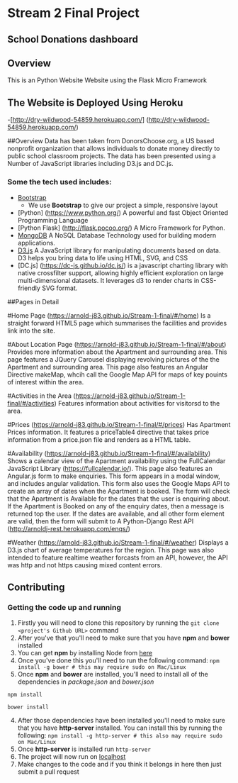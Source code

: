 # Stream 2 Final Project

## School Donations dashboard
 
## Overview
 
This is an Python Website Website using the Flask Micro Framework
## The Website is Deployed Using Heroku
-[http://dry-wildwood-54859.herokuapp.com/] (http://dry-wildwood-54859.herokuapp.com/)

##Overview
Data has been taken from DonorsChoose.org, a US based nonprofit organization that allows individuals to donate money directly to public school classroom projects.  The data has been presented using a Number of JavaScript libraries including D3.js and DC.js.

 
### Some the tech used includes:
- [Bootstrap](http://getbootstrap.com/)
    - We use **Bootstrap** to give our project a simple, responsive layout
- [Python] (https://www.python.org/) A powerful and fast Object Oriented Programming Language
- [Python Flask] (http://flask.pocoo.org/) A Micro Framework for Python.
- [MongoDB](https://www.mongodb.com/) A NoSQL Database Technology used for building modern applications.
- [D3.js](https://d3js.org/) A JavaScript library for manipulating documents based on data. D3 helps you bring data to life using HTML, SVG, and CSS
- [DC.js] (https://dc-js.github.io/dc.js/) is a javascript charting library with native crossfilter support, allowing highly efficient exploration on large multi-dimensional datasets. It leverages d3 to render charts in CSS-friendly SVG format.


##Pages in Detail

#Home Page
(https://arnold-j83.github.io/Stream-1-final/#/home) Is a straight forward HTML5 page which summarises the facilities and provides link into the site.

#About Location Page
(https://arnold-j83.github.io/Stream-1-final/#/about) Provides more information about the Apartment and surrounding area.  This page features a JQuery Carousel displaying revolving pictures of the the Apartment and surrounding area.  This page also features an Angular Directive makeMap, whcih call the Google Map API for maps of key pouints of interest within the area.

#Activities in the Area
(https://arnold-j83.github.io/Stream-1-final/#/activities) Features information about activities for visitorsd to the area.

#Prices
(https://arnold-j83.github.io/Stream-1-final/#/prices) Has Apartment Prices information.  It features a priceTable4 directive that takes price information from a price.json file and renders as a HTML table.

#Availability
(https://arnold-j83.github.io/Stream-1-final/#/availability) Shows a calendar view of the Apartment availability using the FullCalendar JavaScript Library (https://fullcalendar.io/).  This page also features an Angular.js form to make enquiries.   This form appears in a modal window, and includes angular validation.  This form also uses the Google Maps API to create an array of dates when the Apartment is booked.  The form will check that the Apartment is Available for the dates that the user is enquiring about.  If the Apartment is Booked on any of the enquiry dates, then a message is returned top the user.  If the dates are available, and all other form element are valid, then the form will submit to A Python-Django Rest API (http://arnoldj-rest.herokuapp.com/enqs/)

#Weather 
(https://arnold-j83.github.io/Stream-1-final/#/weather) Displays a D3.js chart of average temperatures for the region.  This page was also intended to feature realtime weather forcasts from an API, however, the API was http and not https causing mixed content errors.

## Contributing
 
### Getting the code up and running
1. Firstly you will need to clone this repository by running the ```git clone <project's Github URL>``` command
2. After you've that you'll need to make sure that you have **npm** and **bower** installed
  1. You can get **npm** by installing Node from [here](https://nodejs.org/en/)
  2. Once you've done this you'll need to run the following command:
     `npm install -g bower # this may require sudo on Mac/Linux`
3. Once **npm** and **bower** are installed, you'll need to install all of the dependencies in *package.json* and *bower.json*
  ```
  npm install
 
  bower install
  ```
4. After those dependencies have been installed you'll need to make sure that you have **http-server** installed. You can install this by running the following: ```npm install -g http-server # this also may require sudo on Mac/Linux```
5. Once **http-server** is installed run ```http-server```
6. The project will now run on [localhost](http://127.0.0.1:8080)
7. Make changes to the code and if you think it belongs in here then just submit a pull request